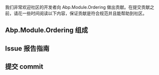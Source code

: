 我们非常欢迎社区的开发者向 Abp.Module.Ordering 做出贡献。在提交贡献之前，请花一些时间阅读以下内容，保证贡献是符合规范并且能帮助到社区。

## Abp.Module.Ordering 组成


## Issue 报告指南


## 提交 commit
